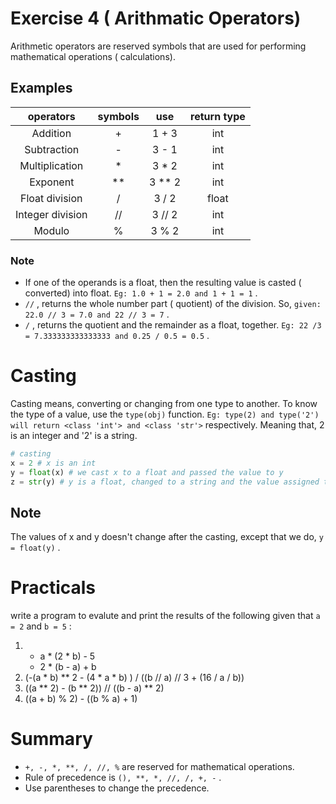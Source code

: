 # Exercise 4 ( Arithmatic Operators)
Arithmetic operators are reserved symbols that are used for performing mathematical operations ( calculations).

## Examples

| operators | symbols | use  | return type |
| :------:  | :-----: | :-: | :---------: |
| Addition | + | 1 + 3 | int|
| Subtraction | - | 3 - 1 | int|
| Multiplication | * | 3 * 2 | int|
| Exponent | ** | 3 ** 2 | int|
| Float division | / | 3 / 2 | float|
| Integer division | // | 3 // 2 | int|
| Modulo | % | 3 % 2 | int|

### Note

* If one of the operands is a float, then the resulting value is casted ( converted) into float. `Eg: 1.0 + 1 = 2.0 and 1 + 1 = 1` .
* `//` , returns the whole number part ( quotient) of the division. So, `given: 22.0 // 3 = 7.0 and 22 // 3 = 7` .
* `/` , returns the quotient and the remainder as a float, together. `Eg: 22 /3 = 7.333333333333333 and 0.25 / 0.5 = 0.5` .

# Casting

Casting means, converting or changing from one type to another. To know the type of a value, use the `type(obj)` function. `Eg: type(2) and type('2') will return <class 'int'> and <class 'str'>` respectively. Meaning that, 2 is an integer and '2' is a string.

``` python
# casting
x = 2 # x is an int
y = float(x) # we cast x to a float and passed the value to y
z = str(y) # y is a float, changed to a string and the value assigned to z
```

## Note

The values of x and y doesn't change after the casting, except that we do, `y = float(y)` .

# Practicals

write a program to evalute and print the results of the following given that `a = 2` and `b = 5` :

1.  - a * (2 * b) - 5
    - 2 * (b - a) + b
1. (-(a * b) ** 2 - (4 * a * b) ) / ((b // a) // 3 + (16 / a / b))
1. ((a ** 2) - (b ** 2)) // ((b - a) ** 2)
1. ((a + b) % 2) - ((b % a) + 1)

# Summary

* `+, -, *, **, /, //, %` are reserved for mathematical operations.
* Rule of precedence is `(), **, *, //, /, +, -` .
* Use parentheses to change the precedence.

